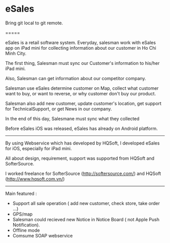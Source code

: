 eSales
======

Bring git local to git remote.

=====

eSales is a retail software system.
Everyday, salesman work with eSales app on iPad mini for collecting information about our customer in Ho Chi Minh City.

The first thing, Salesman must sync our Customer's information to his/her iPad mini.

Also, Salesman can get information about our competitor company.

Salesman use eSales determine customer on Map, collect what customer want to buy, or want to reverse, or why customer don't buy our product.


Salesman also add new customer, update customer's location, get support for TechnicalSupport, or get News in our company.

In the end of this day, Salesmane must sync what they collected 

Before eSales iOS was released, eSales has already on Android platform.

***************
By using Webservice which has developed by HQSoft, I developed eSales for iOS, especially for iPad mini.

All about design, requirement, support was supported from HQSoft and SofterSource.

I worked freelance for SofterSource (http://softersource.com/) and HQSoft (http://www.hqsoft.com.vn/)

***************
Main featured :
+ Support all sale operation ( add new customer, check store, take order ...)
+ GPS/map
+ Salesman could recieved new Notice in Notice Board ( not Apple Push Notification).
+ Offline mode
+ Comsume SOAP webservice
